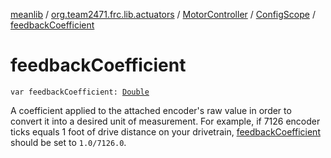 [meanlib](../../../index.md) / [org.team2471.frc.lib.actuators](../../index.md) / [MotorController](../index.md) / [ConfigScope](index.md) / [feedbackCoefficient](./feedback-coefficient.md)

# feedbackCoefficient

`var feedbackCoefficient: `[`Double`](https://kotlinlang.org/api/latest/jvm/stdlib/kotlin/-double/index.html)

A coefficient applied to the attached encoder's raw value in order to convert it into a
desired unit of measurement. For example, if 7126 encoder ticks equals 1 foot of drive
distance on your drivetrain, [feedbackCoefficient](./feedback-coefficient.md) should be set to `1.0/7126.0`.


